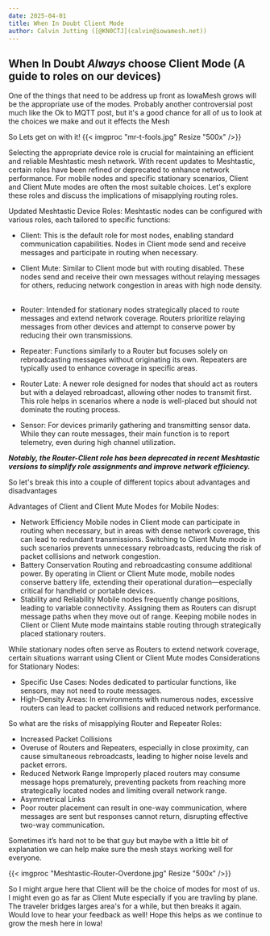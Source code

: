 ```yaml
---
date: 2025-04-01
title: When In Doubt Client Mode
author: Calvin Jutting ([@KN0CTJ](calvin@iowamesh.net))
---
```



## When In Doubt *Always* choose Client Mode (A guide to roles on our devices)

One of the things that need to be address up front as IowaMesh grows will be the appropriate use of the modes. Probably another controversial post much like the Ok to MQTT post, but it's a good chance for all of us to look at the choices we make and out it effects the Mesh

So Lets get on with it!
{{< imgproc "mr-t-fools.jpg" Resize "500x" />}}


Selecting the appropriate device role is crucial for maintaining an efficient and reliable Meshtastic mesh network. With recent updates to Meshtastic, certain roles have been refined or deprecated to enhance network performance. For mobile nodes and specific stationary scenarios, Client and Client Mute modes are often the most suitable choices. Let's explore these roles and discuss the implications of misapplying routing roles.​

Updated Meshtastic Device Roles:
Meshtastic nodes can be configured with various roles, each tailored to specific functions:
- Client: This is the default role for most nodes, enabling standard communication capabilities. Nodes in Client mode send and receive messages and participate in routing when necessary.

- Client Mute: Similar to Client mode but with routing disabled. These nodes send and receive their own messages without relaying messages for others, reducing network congestion in areas with high node density. ​

- Router: Intended for stationary nodes strategically placed to route messages and extend network coverage. Routers prioritize relaying messages from other devices and attempt to conserve power by reducing their own transmissions.

- Repeater: Functions similarly to a Router but focuses solely on rebroadcasting messages without originating its own. Repeaters are typically used to enhance coverage in specific areas. ​

- Router Late: A newer role designed for nodes that should act as routers but with a delayed rebroadcast, allowing other nodes to transmit first. This role helps in scenarios where a node is well-placed but should not dominate the routing process. ​

- Sensor: For devices primarily gathering and transmitting sensor data. While they can route messages, their main function is to report telemetry, even during high channel utilization. ​


***Notably, the Router-Client role has been deprecated in recent Meshtastic versions to simplify role assignments and improve network efficiency.​***

So let's break this into a couple of different topics about advantages and disadvantages 

Advantages of Client and Client Mute Modes for Mobile Nodes:

- Network Efficiency
Mobile nodes in Client mode can participate in routing when necessary, but in areas with dense network coverage, this can lead to redundant transmissions. Switching to Client Mute mode in such scenarios prevents unnecessary rebroadcasts, reducing the risk of packet collisions and network congestion. ​
- Battery Conservation
Routing and rebroadcasting consume additional power. By operating in Client or Client Mute mode, mobile nodes conserve battery life, extending their operational duration—especially critical for handheld or portable devices.​
- Stability and Reliability
Mobile nodes frequently change positions, leading to variable connectivity. Assigning them as Routers can disrupt message paths when they move out of range. Keeping mobile nodes in Client or Client Mute mode maintains stable routing through strategically placed stationary routers.​

While stationary nodes often serve as Routers to extend network coverage, certain situations warrant using Client or Client Mute modes
Considerations for Stationary Nodes:
- Specific Use Cases: Nodes dedicated to particular functions, like sensors, may not need to route messages.​
- High-Density Areas: In environments with numerous nodes, excessive routers can lead to packet collisions and reduced network performance.

So what are the risks of misapplying Router and Repeater Roles:
- Increased Packet Collisions
- Overuse of Routers and Repeaters, especially in close proximity, can cause simultaneous rebroadcasts, leading to higher noise levels and packet errors. 
- Reduced Network Range
Improperly placed routers may consume message hops prematurely, preventing packets from reaching more strategically located nodes and limiting overall network range.​
-  Asymmetrical Links
- Poor router placement can result in one-way communication, where messages are sent but responses cannot return, disrupting effective two-way communication.​

Sometimes it’s hard not to be that guy but maybe with a little bit of explanation we can help make sure the mesh stays working well for everyone. 

{{< imgproc "Meshtastic-Router-Overdone.jpg" Resize "500x" />}}

So I might argue here that Client will be the choice of modes for most of us. I might even go as far as Client Mute especially if you are travling by plane. The traveler bridges larges area's for a while, but then breaks it again. Would love to hear your feedback as well! Hope this helps as we continue to grow the mesh here in Iowa!